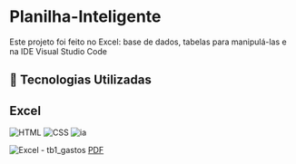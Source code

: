 # Planilha-Inteligente

Este projeto foi feito no Excel: base de dados, tabelas para manipulá-las e na IDE Visual Studio Code 
## 🤖 Tecnologias Utilizadas
## Excel
![HTML](https://img.shields.io/badge/HTML-000?style=for-the-badge&logo=html5&logoColor=30A3DC)
![CSS](https://img.shields.io/badge/CSS-000?style=for-the-badge&logo=css3&logoColor=E94D5F)
![ia](https://github.com/user-attachments/assets/eb3150c5-1785-41ae-8091-9cff51ebfdeb)

![Excel - tb1_gastos](https://1drv.ms/i/c/d1985b4ad9b8685a/ESLMWzYVOIJNl70LhTyzXZkBUysMpSL6jMWKK8ag9oRCaw?e=1UK1n6)
[PDF](https://1drv.ms/x/c/d1985b4ad9b8685a/EUn6smxKhJhMmQYvfcsxPf4B4VWsDV85t9neNNC--G6vLA?e=ElT9Sl)

[^1]: Último Desafio de Projeto com o Expert Felipe Aguiar - Bootcamp Caixa - IA Generativa com Microsoft Copilot. 
